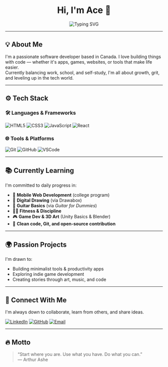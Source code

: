 <h1 align="center">Hi, I'm Ace 👋</h1>
<p align="center">
  <img src="https://readme-typing-svg.demolab.com?font=Fira+Code&size=22&pause=1000&color=999999&center=true&vCenter=true&width=750&lines=Developer+on+a+journey+to+build%2C+break%2C+and+learn." alt="Typing SVG" />
</p>


---

## 💡 About Me

I'm a passionate software developer based in Canada. I love building things with code — whether it's apps, games, websites, or tools that make life easier.  
Currently balancing work, school, and self-study, I'm all about growth, grit, and leveling up in the tech world.

---

## ⚙️ Tech Stack

### 🛠 Languages & Frameworks
![HTML5](https://img.shields.io/badge/HTML5-E34F26?style=flat-square&logo=html5&logoColor=white)
![CSS3](https://img.shields.io/badge/CSS3-1572B6?style=flat-square&logo=css3&logoColor=white)
![JavaScript](https://img.shields.io/badge/JavaScript-F7DF1E?style=flat-square&logo=javascript&logoColor=black)
![React](https://img.shields.io/badge/React-20232A?style=flat-square&logo=react&logoColor=61DAFB)

### 🌐 Tools & Platforms
![Git](https://img.shields.io/badge/Git-F05032?style=flat-square&logo=git&logoColor=white)
![GitHub](https://img.shields.io/badge/GitHub-181717?style=flat-square&logo=github&logoColor=white)
![VSCode](https://img.shields.io/badge/VS%20Code-007ACC?style=flat-square&logo=visual-studio-code&logoColor=white)

---

## 📚 Currently Learning

I'm committed to daily progress in:
- 🧱 **Mobile Web Development** (college program)
- 🎨 **Digital Drawing** (via Drawabox)
- 🎸 **Guitar Basics** (via *Guitar for Dummies*)
- 💪🏽 **Fitness & Discipline**
- 🎮 **Game Dev & 3D Art** (Unity Basics & Blender)
- 🌱 **Clean code, Git, and open-source contribution**

---

## 🌍 Passion Projects

I'm drawn to:
- Building minimalist tools & productivity apps
- Exploring indie game development
- Creating stories through art, music, and code

---

## 🤝 Connect With Me

I'm always down to collaborate, learn from others, and share ideas.

[![LinkedIn](https://img.shields.io/badge/LinkedIn-0077B5?style=flat-square&logo=linkedin&logoColor=white)](https://www.linkedin.com/in/chibuzor-awanye-73aa461b3/)
[![GitHub](https://img.shields.io/badge/GitHub-100000?style=flat-square&logo=github&logoColor=white)](https://github.com/StrugglingAce)
[![Email](https://img.shields.io/badge/Email-D14836?style=flat-square&logo=gmail&logoColor=white)](mailto:you@Chibuzor.Awanye@triosstudent.com)

---

## 🔥 Motto

> “Start where you are. Use what you have. Do what you can.”  
> — Arthur Ashe

